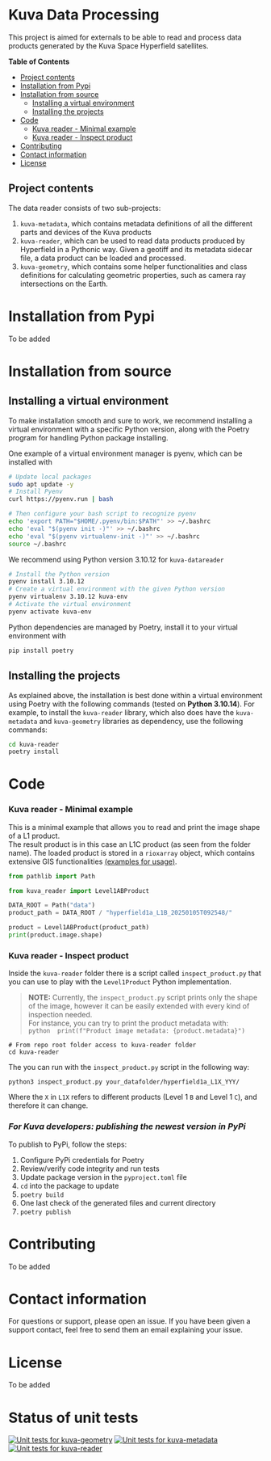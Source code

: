 # Kuva Data Processing

This project is aimed for externals to be able to read and process data products
generated by the Kuva Space Hyperfield satellites.

**Table of Contents**
- [Project contents](#project-contents)
- [Installation from Pypi](#installation-from-pypi)
- [Installation from source](#installation-from-source)
  - [Installing a virtual environment](#installing-a-virtual-environment)
  - [Installing the projects](#installing-the-projects)
- [Code](#code)
  - [Kuva reader - Minimal example](#kuva-reader---minimal-example)
  - [Kuva reader - Inspect product](#kuva-reader---inspect-product)
- [Contributing](#contributing)
- [Contact information](#contact-information)
- [License](#license)

## Project contents

The data reader consists of two sub-projects:

1. `kuva-metadata`, which contains metadata definitions of all the different parts and 
devices of the Kuva products
2. `kuva-reader`, which can be used to read data products produced by Hyperfield in a 
Pythonic way. Given a geotiff and its metadata sidecar file, a data product can be 
loaded and processed.
3. `kuva-geometry`, which contains some helper functionalities and class definitions for 
calculating geometric properties, such as camera ray intersections on the Earth.


# Installation from Pypi

To be added

# Installation from source

## Installing a virtual environment

To make installation smooth and sure to work, we recommend installing a virtual 
environment with a specific Python version, along with the Poetry program for handling Python package installing.

One example of a virtual environment manager is pyenv, which can be installed with

```bash
# Update local packages
sudo apt update -y
# Install Pyenv
curl https://pyenv.run | bash

# Then configure your bash script to recognize pyenv
echo 'export PATH="$HOME/.pyenv/bin:$PATH"' >> ~/.bashrc
echo 'eval "$(pyenv init -)"' >> ~/.bashrc
echo 'eval "$(pyenv virtualenv-init -)"' >> ~/.bashrc
source ~/.bashrc
```

We recommend using Python version 3.10.12 for `kuva-datareader`

```bash
# Install the Python version
pyenv install 3.10.12
# Create a virtual environment with the given Python version
pyenv virtualenv 3.10.12 kuva-env
# Activate the virtual environment
pyenv activate kuva-env
```

Python dependencies are managed by Poetry, install it to your virtual environment with

```bash
pip install poetry
```


## Installing the projects

As explained above, the installation is best done within a virtual environment using 
Poetry with the following commands (tested on **Python 3.10.14**). For example, to install 
the `kuva-reader` library, which also does have the `kuva-metadata` and `kuva-geometry` 
libraries as dependency, use the following commands:


```bash
cd kuva-reader
poetry install
```


# Code
### Kuva reader - Minimal example

This is a minimal example that allows you to read and print the image shape of a L1 product. \
The result product is in this case an L1C product (as seen from the folder name). 
The loaded product is stored in a `rioxarray` object, which contains extensive GIS functionalities [(examples for usage)](https://corteva.github.io/rioxarray/stable/examples/examples.html). 

```python
from pathlib import Path

from kuva_reader import Level1ABProduct

DATA_ROOT = Path("data")
product_path = DATA_ROOT / "hyperfield1a_L1B_20250105T092548/"

product = Level1ABProduct(product_path)
print(product.image.shape)
```

### Kuva reader - Inspect product

Inside the `kuva-reader` folder there is a script called `inspect_product.py` that you can use to play with the `Level1Product` Python implementation.

> **NOTE:** Currently, the `inspect_product.py` script prints only the shape of the image, however it can be easily extended with every kind of inspection needed.\
> For instance, you can try to print the product metadata with:\
    ```python 
    print(f"Product image metadata: {product.metadata}")
    ```

```shell
# From repo root folder access to kuva-reader folder
cd kuva-reader
``` 

The you can run with the `inspect_product.py` script in the following way:
```shell
python3 inspect_product.py your_datafolder/hyperfield1a_L1X_YYY/
``` 
Where the `X` in `L1X` refers to different products (Level 1 `B` and Level 1 `C`), and therefore it can change.


### *For Kuva developers: publishing the newest version in PyPi*

To publish to PyPi, follow the steps:

1. Configure PyPi credentials for Poetry
2. Review/verify code integrity and run tests
3. Update package version in the `pyproject.toml` file
4. `cd` into the package to update
5. `poetry build`
6. One last check of the generated files and current directory
7. `poetry publish`


# Contributing

To be added

# Contact information

For questions or support, please open an issue. If you have been given a support contact, 
feel free to send them an email explaining your issue.

# License

To be added

# Status of unit tests

[![Unit tests for kuva-geometry](https://github.com/KuvaSpace/kuva-data-processing/actions/workflows/test-kuva-geometry.yml/badge.svg?branch=main)](https://github.com/KuvaSpace/kuva-data-processing/actions/workflows/test-kuva-geometry.yml?branch=main)
[![Unit tests for kuva-metadata](https://github.com/KuvaSpace/kuva-data-processing/actions/workflows/test-kuva-metadata.yml/badge.svg?branch=main)](https://github.com/KuvaSpace/kuva-data-processing/actions/workflows/test-kuva-metadata.yml?branch=main)
[![Unit tests for kuva-reader](https://github.com/KuvaSpace/kuva-data-processing/actions/workflows/test-kuva-reader.yml/badge.svg?branch=main)](https://github.com/KuvaSpace/kuva-data-processing/actions/workflows/test-kuva-reader.yml?branch=main)
